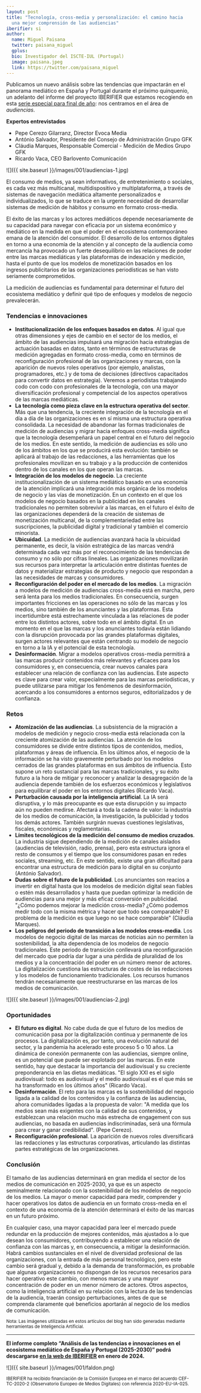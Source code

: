 ```yaml
---
layout: post
title: "Tecnología, cross-media y personalización: el camino hacia
  una mejor comprensión de las audiencias"
iberifier: si
author:
  name: Miguel Paisana
  twitter: paisana_miguel
  gplus:  
  bio: Investigador del ISCTE-IUL (Portugal)
  image: paisana.jpeg
  link: https://twitter.com/paisana_miguel
---
```

Publicamos un nuevo análisis sobre las tendencias que impactarán en el panorama mediático en España y Portugal durante el próximo quinquenio, un adelanto del informe del proyecto IBERIFIER que estamos recogiendo en esta [serie especial para final de año](https://mip.umh.es/blog/2023/12/09/especial-tendencias-innovaciones-ecosistema-mediatico-de-espana-y-portugal-2025-2030/): nos centramos en el área de *audiencias*. 

**Expertos entrevistados**

* Pepe Cerezo Gilarranz, Director Evoca Media
* António Salvador, Presidente del Consejo de Administración Grupo GFK
* Cláudia Marques, Responsable Comercial - Medición de Medios Grupo GFK
* Ricardo Vaca, CEO Barlovento Comunicación

![]({{ site.baseurl }}/images/001/audiencias-1.jpg)

El consumo de medios, ya sean informativos, de entretenimiento o sociales, es cada vez más multicanal, multidispositivo y multiplataforma, a través de sistemas de navegación mediática altamente personalizados e individualizados, lo que se traduce en la urgente necesidad de desarrollar sistemas de medición de hábitos y consumo en formato cross-media.

El éxito de las marcas y los actores mediáticos depende necesariamente de su capacidad para navegar con eficacia por un sistema económico y mediático en la medida en que el poder en el ecosistema contemporáneo emana de la atención del consumidor. El desarrollo de los entornos digitales en torno a una economía de la atención y al concepto de la audiencia como mercancía ha provocado un fuerte desequilibrio en las relaciones de poder entre las marcas mediáticas y las plataformas de indexación y medición, hasta el punto de que los modelos de monetización basados en los ingresos publicitarios de las organizaciones periodísticas se han visto seriamente comprometidos.

La medición de audiencias es fundamental para determinar el futuro del ecosistema mediático y definir qué tipo de enfoques y modelos de negocio prevalecerán.

### Tendencias e innovaciones

* **Institucionalización de los enfoques basados en datos**. Al igual que otras dimensiones y ejes de cambio en el sector de los medios, el ámbito de las audiencias impulsará una migración hacia estrategias de actuación basadas en datos, tanto en términos de estructuras de medición agregadas en formato cross-media, como en términos de reconfiguración profesional de las organizaciones y marcas, con la aparición de nuevos roles operativos (por ejemplo, analistas, programadores, etc.) y de toma de decisiones (directivos capacitados para convertir datos en estrategia). Veremos a periodistas trabajando codo con codo con profesionales de la tecnología, con una mayor diversificación profesional y competencial de los aspectos operativos de las marcas mediáticas.
* **La tecnología como pieza clave en la estructura operativa del sector**. Más que una tendencia, la creciente integración de la tecnología en el día a día de las organizaciones es en sí misma una estructura operativa consolidada. La necesidad de abandonar las formas tradicionales de medición de audiencias y migrar hacia enfoques cross-media significa que la tecnología desempeñará un papel central en el futuro del negocio de los medios. En este sentido, la medición de audiencias es sólo uno de los ámbitos en los que se producirá esta evolución: también se aplicará al trabajo de las redacciones, a las herramientas que los profesionales movilizan en su trabajo y a la producción de contenidos dentro de los canales en los que operan las marcas.
* **Integración de los modelos de negocio**. La creciente institucionalización de un sistema mediático basado en una economía de la atención implicará una integración más orgánica de los modelos de negocio y las vías de monetización. En un contexto en el que los modelos de negocio basados en la publicidad en los canales tradicionales no permiten sobrevivir a las marcas, en el futuro el éxito de las organizaciones dependerá de la creación de sistemas de monetización multicanal, de la complementariedad entre las suscripciones, la publicidad digital y tradicional y también el comercio minorista.
* **Ubicuidad**. La medición de audiencias avanzará hacia la ubicuidad permanente, es decir, la visión estratégica de las marcas vendrá determinada cada vez más por el reconocimiento de las tendencias de consumo y no sólo por cifras lineales. Las organizaciones movilizarán sus recursos para interpretar la articulación entre distintas fuentes de datos y materializar estrategias de producto y negocio que respondan a las necesidades de marcas y consumidores.
* **Reconfiguración del poder en el mercado de los medios**. La migración a modelos de medición de audiencias cross-media está en marcha, pero será lenta para los medios tradicionales. En consecuencia, surgen importantes fricciones en las operaciones no sólo de las marcas y los medios, sino también de los anunciantes y las plataformas. Esta incertidumbre está estrechamente vinculada a las relaciones de poder entre los distintos actores, sobre todo en el ámbito digital. En un momento en el que las marcas y los anunciantes todavía están lidiando con la disrupción provocada por las grandes plataformas digitales, surgen actores relevantes que están centrando su modelo de negocio en torno a la IA y el potencial de esta tecnología.
* **Desinformación**. Migrar a modelos operativos cross-media permitirá a las marcas producir contenidos más relevantes y eficaces para los consumidores y, en consecuencia, crear nuevos canales para establecer una relación de confianza con las audiencias. Este aspecto es clave para crear valor, especialmente para las marcas periodísticas, y puede utilizarse para mitigar los fenómenos de desinformación, acercando a los consumidores a entornos seguros, editorializados y de confianza.

### Retos

* **Atomización de las audiencias**. La subsistencia de la migración a modelos de medición y negocio cross-media está relacionada con la creciente atomización de las audiencias. La atención de los consumidores se divide entre distintos tipos de contenidos, medios, plataformas y áreas de influencia. En los últimos años, el negocio de la información se ha visto gravemente perturbado por los modelos cerrados de las grandes plataformas en sus ámbitos de influencia. Esto supone un reto sustancial para las marcas tradicionales, y su éxito futuro a la hora de mitigar y reconocer y analizar la desagregación de la audiencia depende también de los esfuerzos económicos y legislativos para equilibrar el poder en los entornos digitales (Ricardo Vaca).
* **Perturbación causada por la inteligencia artificial**. La IA será disruptiva, y lo más preocupante es que esta disrupción y su impacto aún no pueden medirse. Afectará a toda la cadena de valor: la industria de los medios de comunicación, la investigación, la publicidad y todos los demás actores. También surgirán nuevas cuestiones legislativas, fiscales, económicas y reglamentarias.
* **Límites tecnológicos de la medición del consumo de medios cruzados**. La industria sigue dependiendo de la medición de canales aislados (audiencias de televisión, radio, prensa), pero esta estructura ignora el resto de consumos y el tiempo que los consumidores pasan en redes sociales, streaming, etc. En este sentido, existe una gran dificultad para encontrar una estructura de medición para lo digital en su conjunto (António Salvador).
* **Dudas sobre el futuro de la publicidad**. Los anunciantes son reacios a invertir en digital hasta que los modelos de medición digital sean fiables o estén más desarrollados y hasta que puedan optimizar la medición de audiencias para una mejor y más eficaz conversión en publicidad. "¿Cómo podemos mejorar la medición cross-media? ¿Cómo podemos medir todo con la misma métrica y hacer que todo sea comparable? El problema de la medición es que luego no se hace comparable" (Cláudia Marques).
* **Los peligros del periodo de transición a los modelos cross-media**. Los modelos de negocio digital de las marcas de noticias aún no permiten la sostenibilidad, la alta dependencia de los modelos de negocio tradicionales. Este periodo de transición conllevará una reconfiguración del mercado que podría dar lugar a una pérdida de pluralidad de los medios y a la concentración del poder en un número menor de actores. La digitalización cuestiona las estructuras de costes de las redacciones y los modelos de funcionamiento tradicionales. Los recursos humanos tendrán necesariamente que reestructurarse en las marcas de los medios de comunicación.

![]({{ site.baseurl }}/images/001/audiencias-2.jpg)

### Oportunidades

* **El futuro es digital**. No cabe duda de que el futuro de los medios de comunicación pasa por la digitalización continua y permanente de los procesos. La digitalización es, por tanto, una evolución natural del sector, y la pandemia ha acelerado este proceso 5 o 10 años. La dinámica de conexión permanente con las audiencias, siempre online, es un potencial que puede ser explotado por las marcas. En este sentido, hay que destacar la importancia del audiovisual y su creciente preponderancia en las dietas mediáticas. "El siglo XXI es el siglo audiovisual: todo es audiovisual y el medio audiovisual es el que más se ha transformado en los últimos años" (Ricardo Vaca). 
* **Desinformación**. El reto para las marcas es la sostenibilidad del negocio ligada a la calidad de los contenidos y la confianza de las audiencias, ahora comunidades ligadas a la propuesta de valor: "A medida que los medios sean más exigentes con la calidad de sus contenidos, y establezcan una relación mucho más estrecha de engagement con sus audiencias, no basada en audiencias indiscriminadas, será una fórmula para crear y ganar credibilidad". (Pepe Cerezo).
* **Reconfiguración profesional**. La aparición de nuevos roles diversificará las redacciones y las estructuras corporativas, articulando las distintas partes estratégicas de las organizaciones.

### Conclusión

El tamaño de las audiencias determinará en gran medida el sector de los medios de comunicación en 2025-2030, ya que es un aspecto seminalmente relacionado con la sostenibilidad de los modelos de negocio de los medios. La mayor o menor capacidad para medir, comprender y hacer operativos los datos de audiencia en un formato cross-media en el contexto de una economía de la atención determinará el éxito de las marcas en un futuro próximo.

En cualquier caso, una mayor capacidad para leer el mercado puede redundar en la producción de mejores contenidos, más ajustados a lo que desean los consumidores, contribuyendo a establecer una relación de confianza con las marcas y, en consecuencia, a mitigar la desinformación. Habrá cambios sustanciales en el nivel de diversidad profesional de las organizaciones, con la entrada de más personal tecnológico, pero este cambio será gradual y, debido a la demanda de transformación, es probable que algunas organizaciones no dispongan de los recursos necesarios para hacer operativo este cambio, con menos marcas y una mayor concentración de poder en un menor número de actores. Otros aspectos, como la inteligencia artificial en su relación con la lectura de las tendencias de la audiencia, traerán consigo perturbaciones, antes de que se comprenda claramente qué beneficios aportarán al negocio de los medios de comunicación.

<sup>Nota: Las imágenes utilizadas en estos artículos del blog han sido generadas mediante herramientas de Inteligencia Artificial.

* * *

**El informe completo “Análisis de las tendencias e innovaciones en el ecosistema mediático de España y Portugal (2025-2030)” podrá descargarse [en la web de IBERIFIER](https://iberifier.eu/resultados/) en enero de 2024.**

![]({{ site.baseurl }}/images/001/faldon.png)

<sup>IBERIFIER ha recibido financiación de la Comisión Europea en el marco del acuerdo CEF-TC-2020-2 (Observatorio Europeo de Medios Digitales) con referencia 2020-EU-IA-025.<sup>

<!--EndFragment-->